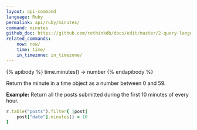 ```yaml
---
layout: api-command 
language: Ruby
permalink: api/ruby/minutes/
command: minutes 
github_doc: https://github.com/rethinkdb/docs/edit/master/2-query-language/api/ruby/dates-and-times/minutes.md
related_commands:
    now: now/
    time: time/
    in_timezone: in_timezone/
---
```


{% apibody %}
time.minutes() &rarr; number
{% endapibody %}

Return the minute in a time object as a number between 0 and 59.

__Example:__ Return all the posts submitted during the first 10 minutes of every hour.

```rb
r.table("posts").filter{ |post|
    post["date"].minutes() < 10
}
```
